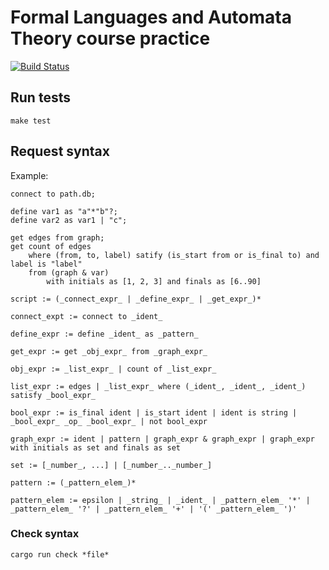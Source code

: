# Formal Languages and Automata Theory course practice
[![Build Status](https://img.shields.io/endpoint.svg?url=https%3A%2F%2Factions-badge.atrox.dev%2Flev-mxx%2Fflat-practice%2Fbadge&style=flat)](https://actions-badge.atrox.dev/lev-mxx/flat-practice/goto)

## Run tests
```make test```

## Request syntax
Example:
```
connect to path.db;

define var1 as "a"*"b"?;
define var2 as var1 | "c";

get edges from graph;
get count of edges
    where (from, to, label) satify (is_start from or is_final to) and label is "label"
    from (graph & var)
        with initials as [1, 2, 3] and finals as [6..90]  
```

`script := (_connect_expr_ | _define_expr_ | _get_expr_)*`

`connect_expt := connect to _ident_`

`define_expr := define _ident_ as _pattern_`

`get_expr := get _obj_expr_ from _graph_expr_`

`obj_expr := _list_expr_ | count of _list_expr_`

`list_expr := edges | _list_expr_ where (_ident_, _ident_, _ident_) satisfy _bool_expr_`

`bool_expr := is_final ident | is_start ident | ident is string | _bool_expr_ _op_ _bool_expr_ | not bool_expr`

`graph_expr := ident | pattern | graph_expr & graph_expr | graph_expr with initials as set and finals as set`

`set := [_number_, ...] | [_number_.._number_]`

`pattern := (_pattern_elem_)*`

`pattern_elem := epsilon | _string_ | _ident_ | _pattern_elem_ '*' | _pattern_elem_ '?' | _pattern_elem_ '+' | '(' _pattern_elem_ ')'`
### Check syntax
```
cargo run check *file*
```
